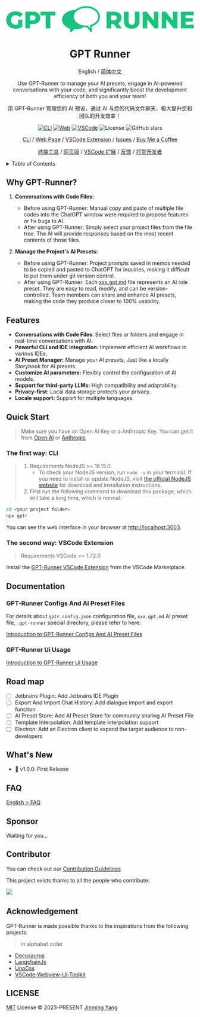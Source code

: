 <div align="center">
<img src="./website/static/img/svg/logo-text.svg" alt="icon"/>

<h1 align="center">GPT Runner</h1>

English / [简体中文](https://github.com/nicepkg/gpt-runner/tree/main/README_CN.md)

Use GPT-Runner to manage your AI presets, engage in AI-powered conversations with your code, and significantly boost the development efficiency of both you and your team!

用 GPT-Runner 管理您的 AI 预设，通过 AI 与您的代码文件聊天，极大提升您和团队的开发效率！

[![CLI][cli-image]][cli-url]
[![Web][web-image]][web-url]
[![VSCode][vscode-image]][vscode-url]
![License](https://img.shields.io/github/license/nicepkg/gpt-runner)
![GitHub stars](https://img.shields.io/github/stars/nicepkg/gpt-runner?style=social)


[CLI](https://github.com/nicepkg/gpt-runner/tree/main/packages/gpt-runner-cli/) / [Web Page](https://github.com/nicepkg/gpt-runner/tree/main/packages/gpt-runner-web/) / [VSCode Extension](https://github.com/nicepkg/gpt-runner/tree/main/packages/gpt-runner-vscode/) / [Issues](https://github.com/nicepkg/gpt-runner/issues) / [Buy Me a Coffee](https://bmc.link/jinmingyang)

[终端工具](https://github.com/nicepkg/gpt-runner/tree/main/packages/gpt-runner-cli/) / [网页版](https://github.com/nicepkg/gpt-runner/tree/main/packages/gpt-runner-web/) / [VSCode 扩展](https://github.com/nicepkg/gpt-runner/tree/main/packages/gpt-runner-vscode/) / [反馈](https://github.com/Yidadaa/ChatGPT-Next-Web/issues) / [打赏开发者](https://github.com/nicepkg/gpt-runner/assets/35005637/98a4962a-8a2e-4177-8781-1e1ee886ecdc)

[cli-url]: https://github.com/nicepkg/gpt-runner/tree/main/packages/gpt-runner-cli/
[cli-image]: https://img.shields.io/badge/CLI-Node.js-green?logo=node.js
[web-url]: https://github.com/nicepkg/gpt-runner/tree/main/packages/gpt-runner-web/
[web-image]: https://img.shields.io/badge/Web-React-blue?logo=react
[vscode-url]: https://github.com/nicepkg/gpt-runner/tree/main/packages/gpt-runner-vscode/
[vscode-image]: https://img.shields.io/badge/VSCode-Extension-blue?logo=visualstudiocode

</div>

<details>
<summary>Table of Contents</summary><br>

- [Why GPT-Runner?](#why-gpt-runner)
- [Features](#features)
- [Quick Start](#quick-start)
  - [The first way: CLI](#the-first-way-cli)
  - [The second way:  VSCode Extension](#the-second-way--vscode-extension)
- [Documentation](#documentation)
  - [GPT-Runner Configs And AI Preset Files](#gpt-runner-configs-and-ai-preset-files)
  - [GPT-Runner Ui Usage](#gpt-runner-ui-usage)
- [Road map](#road-map)
- [What's New](#whats-new)
- [FAQ](#faq)
- [Sponsor](#sponsor)
- [Contributor](#contributor)
- [Acknowledgement](#acknowledgement)
- [LICENSE](#license)

<br></details>

## Why GPT-Runner?

1. **Conversations with Code Files:** 
    - Before using GPT-Runner: Manual copy and paste of multiple file codes into the ChatGPT window were required to propose features or fix bugs to AI.
    - After using GPT-Runner: Simply select your project files from the file tree. The AI will provide responses based on the most recent contents of those files.

2. **Manage the Project's AI Presets:** 
    - Before using GPT-Runner: Project prompts saved in memos needed to be copied and pasted to ChatGPT for inquiries, making it difficult to put them under git version control.
    - After using GPT-Runner: Each [xxx.gpt.md](https://github.com/nicepkg/gpt-runner/tree/main/docs/examples/example-en.gpt.md) file represents an AI role preset. They are easy to read, modify, and can be version-controlled. Team members can share and enhance AI presets, making the code they produce closer to 100% usability.


## Features

- **Conversations with Code Files**: Select files or folders and engage in real-time conversations with AI.
- **Powerful CLI and IDE integration:** Implement efficient AI workflows in various IDEs.
- **AI Preset Manager:** Manage your AI presets, Just like a locally Storybook for AI presets.
- **Customize AI parameters:** Flexibly control the configuration of AI models.
- **Support for third-party LLMs:** High compatibility and adaptability.
- **Privacy-first:** Local data storage protects your privacy.
- **Locale support:** Support for multiple languages.

## Quick Start

> Make sure you have an Open AI Key or a Anthropic Key. You can get it from [Open AI](https://platform.openai.com/) or [Anthropic](https://www.anthropic.com/).


### The first way: CLI

> 1. Requirements NodeJS >= 16.15.0
>     - To check your NodeJS version, run `node -v` in your terminal. If you need to install or update NodeJS, visit [the official NodeJS website](https://nodejs.org/) for download and installation instructions.
> 2. First run the following command to download this package, which will take a long time, which is normal.


```bash
cd <your project folder>
npx gptr
```

You can see the web interface in your browser at [http://localhost:3003](http://localhost:3003).

### The second way:  VSCode Extension

> Requirements VSCode >= 1.72.0

Install the [GPT-Runner VSCode Extension](https://marketplace.visualstudio.com/items?itemName=nicepkg.gpt-runner) from the VSCode Marketplace.

## Documentation

### GPT-Runner Configs And AI Preset Files

For details about `gptr.config.json` configuration file, `xxx.gpt.md` AI preset file, `.gpt-runner` special directory, please refer to here:

[Introduction to GPT-Runner Configs And AI Preset Files](https://github.com/nicepkg/gpt-runner/blob/main/docs/gpt-config.en.md)

### GPT-Runner Ui Usage

[Introduction to GPT-Runner Ui Usage](https://github.com/nicepkg/gpt-runner/blob/main/docs/ui-usage.en.md)

## Road map

- [ ] Jetbrains Plugin: Add Jetbrains IDE Plugin
- [ ] Export And Import Chat History: Add dialogue import and export function
- [ ] AI Preset Store: Add AI Preset Store for community sharing AI Preset File
- [ ] Template Interpolation: Add template interpolation support
- [ ] Electron: Add an Electron client to expand the target audience to non-developers

## What's New

- 🚀 v1.0.0: First Release

## FAQ

[English > FAQ](https://github.com/nicepkg/gpt-runner/tree/main/docs/faq.en.md)

## Sponsor

Waiting for you...

## Contributor

You can check out our [Contribution Guidelines](https://github.com/nicepkg/gpt-runner/tree/main/CONTRIBUTING.md)

This project exists thanks to all the people who contribute:

<a href="https://github.com/nicepkg/gpt-runner/graphs/contributors">
  <img src="https://contrib.rocks/image?repo=nicepkg/gpt-runner" />
</a>

## Acknowledgement

GPT-Runner is made possible thanks to the inspirations from the following projects:

> in alphabet order

- [Docusaurus](https://github.com/facebook/docusaurus)
- [LangchainJs](https://github.com/hwchase17/langchainjs)
- [UnoCss](https://github.com/unocss/unocss)
- [VSCode-Webview-Ui-Toolkit](https://github.com/microsoft/vscode-webview-ui-toolkit)

## LICENSE

[MIT](https://github.com/nicepkg/gpt-runner/tree/main/LICENSE) License &copy; 2023-PRESENT [Jinming Yang](https://github.com/2214962083)
